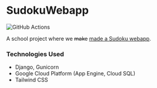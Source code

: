 # SudokuWebapp
![GitHub Actions](https://github.com/Windsmith/SudokuWebapp/workflows/Python%20application/badge.svg)

A school project where we ~~make~~ [made a Sudoku webapp](sudoku-webapp-2929913.el.r.appspot.com).

### Technologies Used
- Django, Gunicorn
- Google Cloud Platform (App Engine, Cloud SQL)
- Tailwind CSS 
